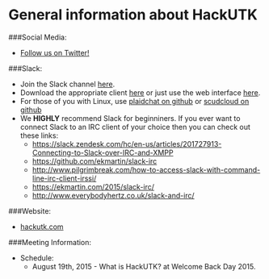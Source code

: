 # General information about HackUTK

###Social Media:
- [Follow us on Twitter!](https://twitter.com/hackutk)

###Slack:
- Join the Slack channel [here](http://hackutk.herokuapp.com/).
- Download the appropriate client [here](https://slack.com/apps) or just use the web interface [here](hackutk.slack.com).
- For those of you with Linux, use [plaidchat on github](https://github.com/plaidchat/plaidchat) or [scudcloud on github](https://github.com/raelgc/scudcloud)
- We **HIGHLY** recommend Slack for beginniners. If you ever want to connect Slack to an IRC client of your choice then you can check out these links:
  - https://slack.zendesk.com/hc/en-us/articles/201727913-Connecting-to-Slack-over-IRC-and-XMPP
  - https://github.com/ekmartin/slack-irc
  - http://www.pilgrimbreak.com/how-to-access-slack-with-command-line-irc-client-irssi/
  - https://ekmartin.com/2015/slack-irc/
  - http://www.everybodyhertz.co.uk/slack-and-irc/

###Website: 
- [hackutk.com](hackutk.com)

###Meeting Information:
- Schedule:
  - August 19th, 2015 - What is HackUTK? at Welcome Back Day 2015.
